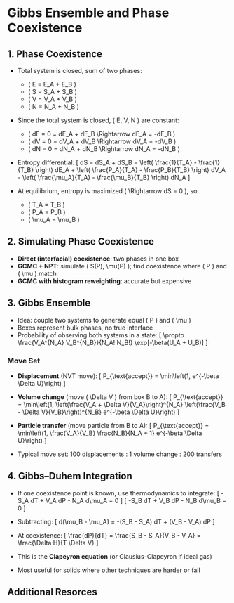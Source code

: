 # Gibbs Ensemble and Phase Coexistence

## 1. Phase Coexistence

- Total system is closed, sum of two phases:
  - \( E = E_A + E_B \)
  - \( S = S_A + S_B \)
  - \( V = V_A + V_B \)
  - \( N = N_A + N_B \)

- Since the total system is closed, \( E, V, N \) are constant:
  - \( dE = 0 = dE_A + dE_B \Rightarrow dE_A = -dE_B \)
  - \( dV = 0 = dV_A + dV_B \Rightarrow dV_A = -dV_B \)
  - \( dN = 0 = dN_A + dN_B \Rightarrow dN_A = -dN_B \)

- Entropy differential:
  \[
  dS = dS_A + dS_B = \left( \frac{1}{T_A} - \frac{1}{T_B} \right) dE_A + \left( \frac{P_A}{T_A} - \frac{P_B}{T_B} \right) dV_A - \left( \frac{\mu_A}{T_A} - \frac{\mu_B}{T_B} \right) dN_A
  \]

- At equilibrium, entropy is maximized \( \Rightarrow dS = 0 \), so:
  - \( T_A = T_B \)
  - \( P_A = P_B \)
  - \( \mu_A = \mu_B \)

## 2. Simulating Phase Coexistence

- **Direct (interfacial) coexistence**: two phases in one box
- **GCMC + NPT**: simulate \( S(P), \mu(P) \); find coexistence where \( P \) and \( \mu \) match
- **GCMC with histogram reweighting**: accurate but expensive

## 3. Gibbs Ensemble

- Idea: couple two systems to generate equal \( P \) and \( \mu \)
- Boxes represent bulk phases, no true interface
- Probability of observing both systems in a state:
  \[
  \propto \frac{V_A^{N_A} V_B^{N_B}}{N_A! N_B!} \exp[-\beta(U_A + U_B)]
  \]

### Move Set

- **Displacement** (NVT move):
  \[
  P_{\text{accept}} = \min\left(1, e^{-\beta \Delta U}\right)
  \]

- **Volume change** (move \( \Delta V \) from box B to A):
  \[
  P_{\text{accept}} = \min\left(1, \left(\frac{V_A + \Delta V}{V_A}\right)^{N_A} \left(\frac{V_B - \Delta V}{V_B}\right)^{N_B} e^{-\beta \Delta U}\right)
  \]

- **Particle transfer** (move particle from B to A):
  \[
  P_{\text{accept}} = \min\left(1, \frac{V_A}{V_B} \frac{N_B}{N_A + 1} e^{-\beta \Delta U}\right)
  \]

- Typical move set: 100 displacements : 1 volume change : 200 transfers

## 4. Gibbs–Duhem Integration

- If one coexistence point is known, use thermodynamics to integrate:
  \[
  -S_A dT + V_A dP - N_A d\mu_A = 0
  \]
  \[
  -S_B dT + V_B dP - N_B d\mu_B = 0
  \]

- Subtracting:
  \[
  d(\mu_B - \mu_A) = -(S_B - S_A) dT + (V_B - V_A) dP
  \]

- At coexistence:
  \[
  \frac{dP}{dT} = \frac{S_B - S_A}{V_B - V_A} = \frac{\Delta H}{T \Delta V}
  \]

- This is the **Clapeyron equation** (or Clausius–Clapeyron if ideal gas)

- Most useful for solids where other techniques are harder or fail

## Additional Resorces
